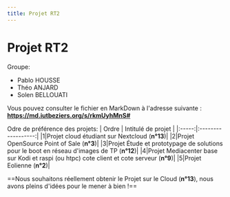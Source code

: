 ```yaml
---
title: Projet RT2
---
```

# Projet RT2
Groupe:
- Pablo HOUSSE
- Théo ANJARD
- Solen BELLOUATI

Vous pouvez consulter le fichier en MarkDown à l'adresse suivante :
**https://md.iutbeziers.org/s/rkmUyhMnS#**

Odre de préférence des projets:
| Ordre | Intitulé de projet |
|:-----:|:------------------:|
|1|Projet cloud étudiant sur Nextcloud (**n°13**)|
|2|Projet OpenSource Point of Sale (**n°3**)|
|3|Projet Étude et prototypage de solutions pour le boot en réseau d'images de TP (**n°12**)|
|4|Projet Mediacenter base sur Kodi et raspi (ou htpc) cote client et cote serveur (**n°9**)|
|5|Projet Eolienne (**n°2**)|

==Nous souhaitons réellement obtenir le Projet sur le Cloud (**n°13**), nous avons pleins d'idées pour le mener à bien !==
